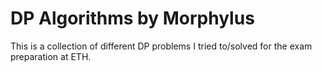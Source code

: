 # DP Algorithms by Morphylus
This is a collection of different DP problems I tried to/solved for the exam preparation at ETH.
